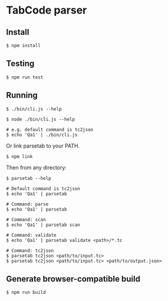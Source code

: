 # TabCode parser

## Install

```
$ npm install
```

## Testing

```
$ npm run test
```

## Running

```
$ ./bin/cli.js --help
```

```
$ node ./bin/cli.js --help
```

```
# e.g. default command is tc2json
$ echo 'Qa1' | ./bin/cli.js
```

Or link parsetab to your PATH.

```
$ npm link
```

Then from any directory:

```
$ parsetab --help
```

```
# Default command is tc2json
$ echo 'Qa1' | parsetab
```

```
# Command: parse
$ echo 'Qa1' | parsetab
```

```
# Command: scan
$ echo 'Qa1' | parsetab scan
```

```
# Command: validate
$ echo 'Qa1' | parsetab validate <path>/*.tc
```

```
# Command: tc2json
$ parsetab tc2json <path/to/input.tc>
$ parsetab tc2json <path/to/input.tc> <path/to/output.json>
```

## Generate browser-compatible build

```
$ npm run build
```

